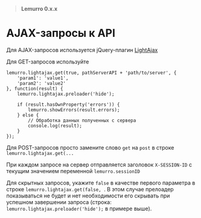> **Lemurro 0.x.x**

# AJAX-запросы к API

Для AJAX-запросов используется jQuery-плагин [LightAjax](https://github.com/DimNS/jQuery.LightAjax)

Для GET-запросов используйте
```
lemurro.lightajax.get(true, pathServerAPI + 'path/to/server', {
    'param1': 'value1',
    'param2': 'value2'
}, function(result) {
    lemurro.lightajax.preloader('hide');

    if (result.hasOwnProperty('errors')) {
        lemurro.showErrors(result.errors);
    } else {
        // Обработка данных полученных с сервера
        console.log(result);
    }
});
```
Для POST-запросов просто замените слово `get` на `post` в строке `lemurro.lightajax.get(...`

При каждом запросе на сервер отправляется заголовок `X-SESSION-ID` с текущим значением переменной `lemurro.sessionID`

Для скрытных запросов, укажите `false` в качестве первого параметра в строке `lemurro.lightajax.get(false, `. В этом случае прелоадер показываться не будет и нет необходимости его скрывать при успешном завершении запроса (строка: `lemurro.lightajax.preloader('hide');` в примере выше).